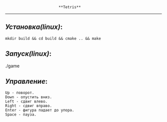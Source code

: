 							**Tetris**
------------
*Установка(linux)*:
------------
	mkdir build && cd build && cmake .. && make
*Запуск(linux)*:
------------
./game

*Управление*:
------------
	Up - поворот.
	Down - опустить вниз.
	Left - сдвиг влево.
	Right - сдвиг вправо.
	Enter - фигура падает до упора.
	Space - пауза.